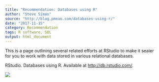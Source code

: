 ```yaml
---
title: "Recommendation: Databases using R"
author: "Steve Simon"
source: "http://blog.pmean.com/databases-using-r/"
date: "2017-11-15"
category: Recommendation
tags: R software, SQL
output: html_document
---
```


This is a page outlining several related efforts at RStudio to make it
seaier for you to work with data stored in various relational
databases.

<!---More--->

RStudio. Databases using R. Available at <http://db.rstudio.com/>.

![](http://www.pmean.com/images/images/17/databases-using-r01.png)




